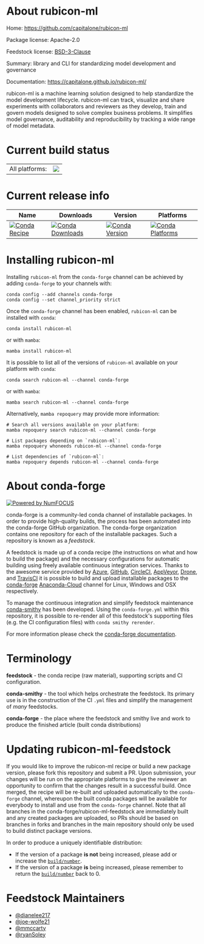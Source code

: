 About rubicon-ml
================

Home: https://github.com/capitalone/rubicon-ml

Package license: Apache-2.0

Feedstock license: [BSD-3-Clause](https://github.com/conda-forge/rubicon-ml-feedstock/blob/main/LICENSE.txt)

Summary: library and CLI for standardizing model development and governance

Documentation: https://capitalone.github.io/rubicon-ml/

rubicon-ml is a machine learning solution designed to help standardize the model
development lifecycle. rubicon-ml can track, visualize and share experiments with
collaborators and reviewers as they develop, train and govern models designed
to solve complex business problems. It simplifies model governance, auditability
and reproducibility by tracking a wide range of model metadata.


Current build status
====================


<table><tr><td>All platforms:</td>
    <td>
      <a href="https://dev.azure.com/conda-forge/feedstock-builds/_build/latest?definitionId=12128&branchName=main">
        <img src="https://dev.azure.com/conda-forge/feedstock-builds/_apis/build/status/rubicon-ml-feedstock?branchName=main">
      </a>
    </td>
  </tr>
</table>

Current release info
====================

| Name | Downloads | Version | Platforms |
| --- | --- | --- | --- |
| [![Conda Recipe](https://img.shields.io/badge/recipe-rubicon--ml-green.svg)](https://anaconda.org/conda-forge/rubicon-ml) | [![Conda Downloads](https://img.shields.io/conda/dn/conda-forge/rubicon-ml.svg)](https://anaconda.org/conda-forge/rubicon-ml) | [![Conda Version](https://img.shields.io/conda/vn/conda-forge/rubicon-ml.svg)](https://anaconda.org/conda-forge/rubicon-ml) | [![Conda Platforms](https://img.shields.io/conda/pn/conda-forge/rubicon-ml.svg)](https://anaconda.org/conda-forge/rubicon-ml) |

Installing rubicon-ml
=====================

Installing `rubicon-ml` from the `conda-forge` channel can be achieved by adding `conda-forge` to your channels with:

```
conda config --add channels conda-forge
conda config --set channel_priority strict
```

Once the `conda-forge` channel has been enabled, `rubicon-ml` can be installed with `conda`:

```
conda install rubicon-ml
```

or with `mamba`:

```
mamba install rubicon-ml
```

It is possible to list all of the versions of `rubicon-ml` available on your platform with `conda`:

```
conda search rubicon-ml --channel conda-forge
```

or with `mamba`:

```
mamba search rubicon-ml --channel conda-forge
```

Alternatively, `mamba repoquery` may provide more information:

```
# Search all versions available on your platform:
mamba repoquery search rubicon-ml --channel conda-forge

# List packages depending on `rubicon-ml`:
mamba repoquery whoneeds rubicon-ml --channel conda-forge

# List dependencies of `rubicon-ml`:
mamba repoquery depends rubicon-ml --channel conda-forge
```


About conda-forge
=================

[![Powered by
NumFOCUS](https://img.shields.io/badge/powered%20by-NumFOCUS-orange.svg?style=flat&colorA=E1523D&colorB=007D8A)](https://numfocus.org)

conda-forge is a community-led conda channel of installable packages.
In order to provide high-quality builds, the process has been automated into the
conda-forge GitHub organization. The conda-forge organization contains one repository
for each of the installable packages. Such a repository is known as a *feedstock*.

A feedstock is made up of a conda recipe (the instructions on what and how to build
the package) and the necessary configurations for automatic building using freely
available continuous integration services. Thanks to the awesome service provided by
[Azure](https://azure.microsoft.com/en-us/services/devops/), [GitHub](https://github.com/),
[CircleCI](https://circleci.com/), [AppVeyor](https://www.appveyor.com/),
[Drone](https://cloud.drone.io/welcome), and [TravisCI](https://travis-ci.com/)
it is possible to build and upload installable packages to the
[conda-forge](https://anaconda.org/conda-forge) [Anaconda-Cloud](https://anaconda.org/)
channel for Linux, Windows and OSX respectively.

To manage the continuous integration and simplify feedstock maintenance
[conda-smithy](https://github.com/conda-forge/conda-smithy) has been developed.
Using the ``conda-forge.yml`` within this repository, it is possible to re-render all of
this feedstock's supporting files (e.g. the CI configuration files) with ``conda smithy rerender``.

For more information please check the [conda-forge documentation](https://conda-forge.org/docs/).

Terminology
===========

**feedstock** - the conda recipe (raw material), supporting scripts and CI configuration.

**conda-smithy** - the tool which helps orchestrate the feedstock.
                   Its primary use is in the construction of the CI ``.yml`` files
                   and simplify the management of *many* feedstocks.

**conda-forge** - the place where the feedstock and smithy live and work to
                  produce the finished article (built conda distributions)


Updating rubicon-ml-feedstock
=============================

If you would like to improve the rubicon-ml recipe or build a new
package version, please fork this repository and submit a PR. Upon submission,
your changes will be run on the appropriate platforms to give the reviewer an
opportunity to confirm that the changes result in a successful build. Once
merged, the recipe will be re-built and uploaded automatically to the
`conda-forge` channel, whereupon the built conda packages will be available for
everybody to install and use from the `conda-forge` channel.
Note that all branches in the conda-forge/rubicon-ml-feedstock are
immediately built and any created packages are uploaded, so PRs should be based
on branches in forks and branches in the main repository should only be used to
build distinct package versions.

In order to produce a uniquely identifiable distribution:
 * If the version of a package **is not** being increased, please add or increase
   the [``build/number``](https://docs.conda.io/projects/conda-build/en/latest/resources/define-metadata.html#build-number-and-string).
 * If the version of a package **is** being increased, please remember to return
   the [``build/number``](https://docs.conda.io/projects/conda-build/en/latest/resources/define-metadata.html#build-number-and-string)
   back to 0.

Feedstock Maintainers
=====================

* [@dianelee217](https://github.com/dianelee217/)
* [@joe-wolfe21](https://github.com/joe-wolfe21/)
* [@mmccarty](https://github.com/mmccarty/)
* [@ryanSoley](https://github.com/ryanSoley/)

